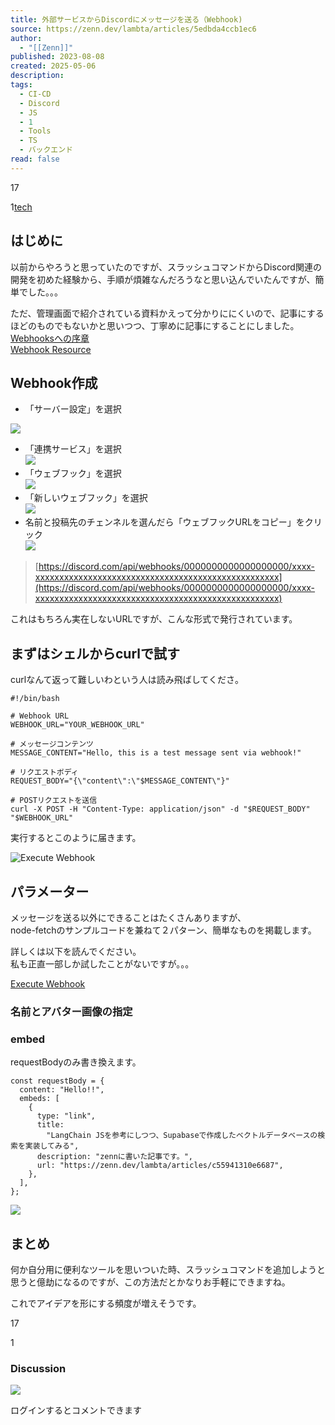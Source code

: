 ```yaml
---
title: 外部サービスからDiscordにメッセージを送る（Webhook)
source: https://zenn.dev/lambta/articles/5edbda4ccb1ec6
author:
  - "[[Zenn]]"
published: 2023-08-08
created: 2025-05-06
description: 
tags:
  - CI-CD
  - Discord
  - JS
  - 1
  - Tools
  - TS
  - バックエンド
read: false
---
```

17

1[tech](https://zenn.dev/tech-or-idea)

## はじめに

以前からやろうと思っていたのですが、スラッシュコマンドからDiscord関連の開発を初めた経験から、手順が煩雑なんだろうなと思い込んでいたんですが、簡単でした。。。

ただ、管理画面で紹介されている資料かえって分かりににくいので、記事にするほどのものでもないかと思いつつ、丁寧めに記事にすることにしました。  
[Webhooksへの序章](https://support.discord.com/hc/ja/articles/228383668)  
[Webhook Resource](https://discord.com/developers/docs/resources/webhook)

## Webhook作成

- 「サーバー設定」を選択

![](https://storage.googleapis.com/zenn-user-upload/5d3b3be6c488-20230808.png)

- 「連携サービス」を選択  
	![](https://storage.googleapis.com/zenn-user-upload/9f3cf3a2d605-20230808.png)
- 「ウェブフック」を選択  
	![](https://storage.googleapis.com/zenn-user-upload/f0d2e9feabe2-20230808.png)
- 「新しいウェブフック」を選択  
	![](https://storage.googleapis.com/zenn-user-upload/b58f11ae8809-20230808.png)
- 名前と投稿先のチェンネルを選んだら「ウェブフックURLをコピー」をクリック  
	![](https://storage.googleapis.com/zenn-user-upload/d8fab6186a61-20230808.png)

> [https://discord.com/api/webhooks/0000000000000000000/xxxx-xxxxxxxxxxxxxxxxxxxxxxxxxxxxxxxxxxxxxxxxxxxxxxxxxxx](https://discord.com/api/webhooks/0000000000000000000/xxxx-xxxxxxxxxxxxxxxxxxxxxxxxxxxxxxxxxxxxxxxxxxxxxxxxxxx)

これはもちろん実在しないURLですが、こんな形式で発行されています。

## まずはシェルからcurlで試す

curlなんて返って難しいわという人は読み飛ばしてくださ。

```
#!/bin/bash

# Webhook URL
WEBHOOK_URL="YOUR_WEBHOOK_URL"

# メッセージコンテンツ
MESSAGE_CONTENT="Hello, this is a test message sent via webhook!"

# リクエストボディ
REQUEST_BODY="{\"content\":\"$MESSAGE_CONTENT\"}"

# POSTリクエストを送信
curl -X POST -H "Content-Type: application/json" -d "$REQUEST_BODY" "$WEBHOOK_URL"
```

実行するとこのように届きます。

![Execute Webhook](https://storage.googleapis.com/zenn-user-upload/9761b1e54fd0-20230808.png)

## パラメーター

メッセージを送る以外にできることはたくさんありますが、  
node-fetchのサンプルコードを兼ねて２パターン、簡単なものを掲載します。

詳しくは以下を読んでください。  
私も正直一部しか試したことがないですが。。。

[Execute Webhook](https://discord.com/developers/docs/resources/webhook#execute-webhook)

### 名前とアバター画像の指定

### embed

requestBodyのみ書き換えます。

```
const requestBody = {
  content: "Hello!!",
  embeds: [
    {
      type: "link",
      title:
        "LangChain JSを参考にしつつ、Supabaseで作成したベクトルデータベースの検索を実装してみる",
      description: "zennに書いた記事です。",
      url: "https://zenn.dev/lambta/articles/c55941310e6687",
    },
  ],
};
```

![](https://storage.googleapis.com/zenn-user-upload/ad3896e11a1c-20230808.png)

## まとめ

何か自分用に便利なツールを思いついた時、スラッシュコマンドを追加しようと思うと億劫になるのですが、この方法だとかなりお手軽にできますね。

これでアイデアを形にする頻度が増えそうです。

17

1

### Discussion

![](https://static.zenn.studio/images/drawing/discussion.png)

ログインするとコメントできます